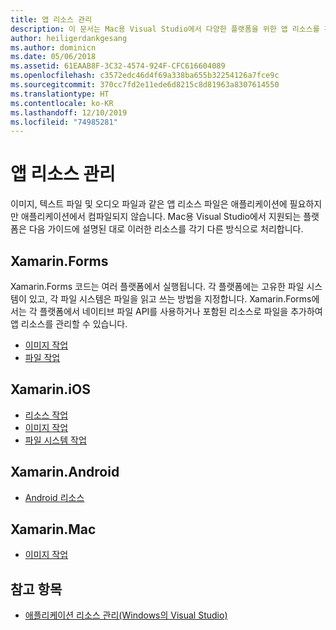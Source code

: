 ```yaml
---
title: 앱 리소스 관리
description: 이 문서는 Mac용 Visual Studio에서 다양한 플랫폼을 위한 앱 리소스를 관리하는 방법을 설명하는 여러 가이드로 연결됩니다.
author: heiligerdankgesang
ms.author: dominicn
ms.date: 05/06/2018
ms.assetid: 61EAAB8F-3C32-4574-924F-CFC616604089
ms.openlocfilehash: c3572edc46d4f69a338ba655b32254126a7fce9c
ms.sourcegitcommit: 370cc7fd2e11ede6d8215c8d81963a8307614550
ms.translationtype: HT
ms.contentlocale: ko-KR
ms.lasthandoff: 12/10/2019
ms.locfileid: "74985281"
---
```

# <a name="managing-app-resources"></a>앱 리소스 관리

이미지, 텍스트 파일 및 오디오 파일과 같은 앱 리소스 파일은 애플리케이션에 필요하지만 애플리케이션에서 컴파일되지 않습니다. Mac용 Visual Studio에서 지원되는 플랫폼은 다음 가이드에 설명된 대로 이러한 리소스를 각기 다른 방식으로 처리합니다.

## <a name="xamarinforms"></a>Xamarin.Forms

Xamarin.Forms 코드는 여러 플랫폼에서 실행됩니다. 각 플랫폼에는 고유한 파일 시스템이 있고, 각 파일 시스템은 파일을 읽고 쓰는 방법을 지정합니다. Xamarin.Forms에서는 각 플랫폼에서 네이티브 파일 API를 사용하거나 포함된 리소스로 파일을 추가하여 앱 리소스를 관리할 수 있습니다.

* [이미지 작업](https://developer.xamarin.com/guides/xamarin-forms/user-interface/images/)
* [파일 작업]( https://developer.xamarin.com/guides/xamarin-forms/application-fundamentals/files/)

## <a name="xamarinios"></a>Xamarin.iOS

* [리소스 작업](https://developer.xamarin.com/guides/ios/application_fundamentals/working_with_resources/)
* [이미지 작업](https://developer.xamarin.com/guides/ios/application_fundamentals/working_with_images/)
* [파일 시스템 작업](https://developer.xamarin.com/guides/ios/application_fundamentals/working_with_the_file_system/)

## <a name="xamarinandroid"></a>Xamarin.Android

* [Android 리소스](https://developer.xamarin.com/guides/android/application_fundamentals/resources_in_android/)

## <a name="xamarinmac"></a>Xamarin.Mac

* [이미지 작업](https://developer.xamarin.com/guides/mac/application_fundamentals/working-with-images/)

## <a name="see-also"></a>참고 항목

- [애플리케이션 리소스 관리(Windows의 Visual Studio)](/visualstudio/ide/managing-application-resources-dotnet)